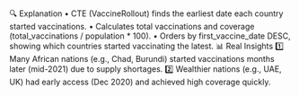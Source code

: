 🔍 Explanation
•	CTE (VaccineRollout) finds the earliest date each country started vaccinations.
•	Calculates total vaccinations and coverage (total_vaccinations / population * 100).
•	Orders by first_vaccine_date DESC, showing which countries started vaccinating the latest.
📊 Real Insights
1️⃣ Many African nations (e.g., Chad, Burundi) started vaccinations months later (mid-2021) due to supply shortages.
2️⃣ Wealthier nations (e.g., UAE, UK) had early access (Dec 2020) and achieved high coverage quickly.
